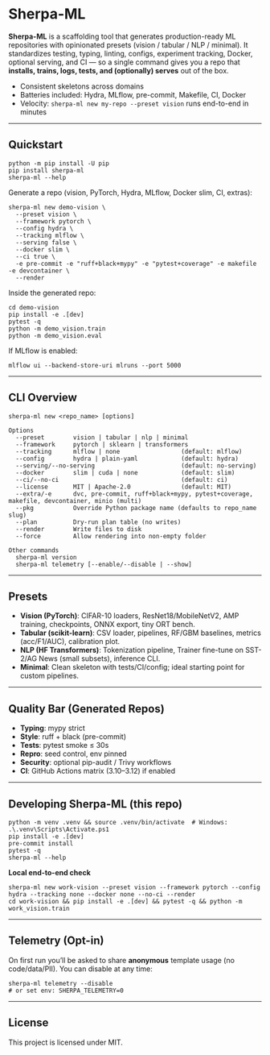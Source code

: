 # Sherpa-ML

**Sherpa-ML** is a scaffolding tool that generates production-ready ML repositories with opinionated presets (vision / tabular / NLP / minimal). It standardizes testing, typing, linting, configs, experiment tracking, Docker, optional serving, and CI — so a single command gives you a repo that **installs, trains, logs, tests, and (optionally) serves** out of the box.

- Consistent skeletons across domains
- Batteries included: Hydra, MLflow, pre-commit, Makefile, CI, Docker
- Velocity: `sherpa-ml new my-repo --preset vision` runs end-to-end in minutes

---

## Quickstart

```
python -m pip install -U pip
pip install sherpa-ml
sherpa-ml --help
````

Generate a repo (vision, PyTorch, Hydra, MLflow, Docker slim, CI, extras):

```
sherpa-ml new demo-vision \
  --preset vision \
  --framework pytorch \
  --config hydra \
  --tracking mlflow \
  --serving false \
  --docker slim \
  --ci true \
  -e pre-commit -e "ruff+black+mypy" -e "pytest+coverage" -e makefile -e devcontainer \
  --render
```

Inside the generated repo:

```
cd demo-vision
pip install -e .[dev]
pytest -q
python -m demo_vision.train
python -m demo_vision.eval
```

If MLflow is enabled:

```
mlflow ui --backend-store-uri mlruns --port 5000
```

---

## CLI Overview

```
sherpa-ml new <repo_name> [options]

Options
  --preset        vision | tabular | nlp | minimal
  --framework     pytorch | sklearn | transformers
  --tracking      mlflow | none                 (default: mlflow)
  --config        hydra | plain-yaml            (default: hydra)
  --serving/--no-serving                        (default: no-serving)
  --docker        slim | cuda | none            (default: slim)
  --ci/--no-ci                                  (default: ci)
  --license       MIT | Apache-2.0              (default: MIT)
  --extra/-e      dvc, pre-commit, ruff+black+mypy, pytest+coverage, makefile, devcontainer, minio (multi)
  --pkg           Override Python package name (defaults to repo_name slug)
  --plan          Dry-run plan table (no writes)
  --render        Write files to disk
  --force         Allow rendering into non-empty folder

Other commands
  sherpa-ml version
  sherpa-ml telemetry [--enable/--disable | --show]
```

---

## Presets

* **Vision (PyTorch)**: CIFAR-10 loaders, ResNet18/MobileNetV2, AMP training, checkpoints, ONNX export, tiny ORT bench.
* **Tabular (scikit-learn)**: CSV loader, pipelines, RF/GBM baselines, metrics (acc/F1/AUC), calibration plot.
* **NLP (HF Transformers)**: Tokenization pipeline, Trainer fine-tune on SST-2/AG News (small subsets), inference CLI.
* **Minimal**: Clean skeleton with tests/CI/config; ideal starting point for custom pipelines.

---

## Quality Bar (Generated Repos)

* **Typing**: mypy strict
* **Style**: ruff + black (pre-commit)
* **Tests**: pytest smoke ≤ 30s
* **Repro**: seed control, env pinned
* **Security**: optional pip-audit / Trivy workflows
* **CI**: GitHub Actions matrix (3.10–3.12) if enabled

---

## Developing Sherpa-ML (this repo)

```
python -m venv .venv && source .venv/bin/activate  # Windows: .\.venv\Scripts\Activate.ps1
pip install -e .[dev]
pre-commit install
pytest -q
sherpa-ml --help
```

**Local end-to-end check**

```
sherpa-ml new work-vision --preset vision --framework pytorch --config hydra --tracking none --docker none --no-ci --render
cd work-vision && pip install -e .[dev] && pytest -q && python -m work_vision.train
```

---

## Telemetry (Opt-in)

On first run you’ll be asked to share **anonymous** template usage (no code/data/PII). You can disable at any time:

```
sherpa-ml telemetry --disable
# or set env: SHERPA_TELEMETRY=0
```

---

## License

This project is licensed under MIT.
